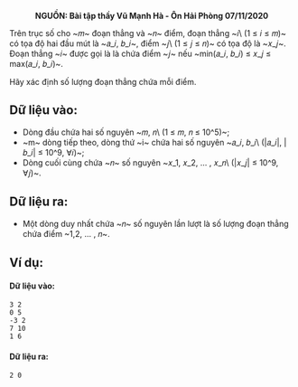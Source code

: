 **<center>NGUỒN: Bài tập thầy Vũ Mạnh Hà - Ôn Hải Phòng 07/11/2020</center>**

Trên trục số cho ~𝑚~ đoạn thẳng và ~𝑛~ điểm, đoạn thẳng ~𝑖\ (1 ≤ 𝑖 ≤ 𝑚)~ có tọa độ hai đầu mút là ~𝑎_𝑖, 𝑏_𝑖~, điểm ~𝑗\ (1 ≤ 𝑗 ≤ 𝑛)~ có tọa độ là ~𝑥_𝑗~. Đoạn thẳng ~𝑖~ được gọi là là chứa điểm ~𝑗~ nếu ~min(𝑎_𝑖, 𝑏_𝑖) ≤ 𝑥_𝑗 ≤ max(𝑎_𝑖, 𝑏_𝑖)~.

Hãy xác định số lượng đoạn thẳng chứa mỗi điểm.

## Dữ liệu vào:
- Dòng đầu chứa hai số nguyên ~𝑚, 𝑛\ (1 ≤ 𝑚, 𝑛 ≤ 10^5)~;
- ~m~ dòng tiếp theo, dòng thứ ~i~ chứa hai số nguyên ~𝑎_𝑖, 𝑏_𝑖\ (|𝑎_𝑖|, |𝑏_𝑖| ≤ 10^9, ∀𝑖)~;
- Dòng cuối cùng chứa ~𝑛~ số nguyên ~𝑥_1, 𝑥_2, … , 𝑥_𝑛\ (|𝑥_𝑗| ≤ 10^9, ∀𝑗)~.

## Dữ liệu ra:
- Một dòng duy nhất chứa ~𝑛~ số nguyên lần lượt là số lượng đoạn thẳng chứa điểm ~1,2, … , 𝑛~.

## Ví dụ:
#### Dữ liệu vào:
```
3 2
0 5
-3 2
7 10
1 6
```

#### Dữ liệu ra:
```
2 0
```